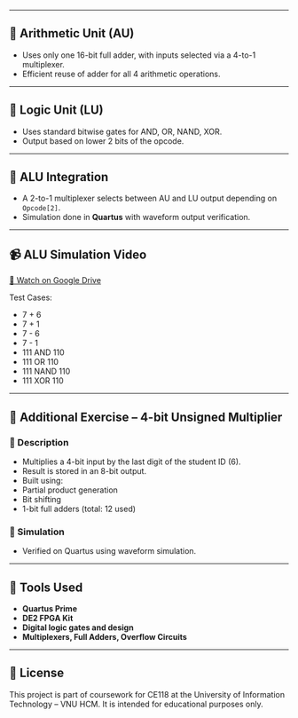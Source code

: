 
---

## 🧮 Arithmetic Unit (AU)

- Uses only one 16-bit full adder, with inputs selected via a 4-to-1 multiplexer.
- Efficient reuse of adder for all 4 arithmetic operations.

---

## 🔣 Logic Unit (LU)

- Uses standard bitwise gates for AND, OR, NAND, XOR.
- Output based on lower 2 bits of the opcode.

---

## 🧩 ALU Integration

- A 2-to-1 multiplexer selects between AU and LU output depending on `Opcode[2]`.
- Simulation done in **Quartus** with waveform output verification.

---

## 📹 ALU Simulation Video

[🔗 Watch on Google Drive](https://drive.google.com/file/d/101rpYPyJpe88RINGUrXbWG-XFxGfieHK/view?usp=sharing)

Test Cases:
- 7 + 6  
- 7 + 1  
- 7 - 6  
- 7 - 1  
- 111 AND 110  
- 111 OR 110  
- 111 NAND 110  
- 111 XOR 110

---

## 🧮 Additional Exercise – 4-bit Unsigned Multiplier

### 🔢 Description

- Multiplies a 4-bit input by the last digit of the student ID (6).
- Result is stored in an 8-bit output.
- Built using:
- Partial product generation
- Bit shifting
- 1-bit full adders (total: 12 used)

### 🧪 Simulation

- Verified on Quartus using waveform simulation.

---

## 🔧 Tools Used

- **Quartus Prime**
- **DE2 FPGA Kit**
- **Digital logic gates and design**
- **Multiplexers, Full Adders, Overflow Circuits**

---

## 📄 License

This project is part of coursework for CE118 at the University of Information Technology – VNU HCM. It is intended for educational purposes only.

